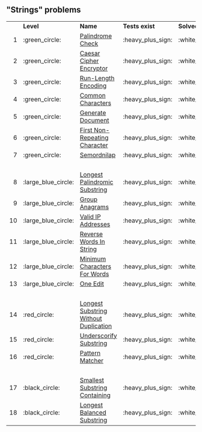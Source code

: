 ## "Strings" problems

<table>
    <tbody>
        <tr>
            <td>
                &nbsp;
            </td>
            <td>
                <strong>Level</strong>
            </td>
            <td>
                <strong>Name</strong>
            </td>
            <td>
                <strong>Tests exist</strong>
            </td>
            <td>
                <strong>Solved</strong>
            </td>
        </tr>
        <tr>
            <td style="text-align:right;">
                1
            </td>
            <td>
                :green_circle:
            </td>
            <td>
                <a href="Easy/palindrome-check/">Palindrome Check</a>
            </td>
            <td>
                :heavy_plus_sign:
            </td>
            <td>
                :white_check_mark:
            </td>
        </tr>
        <tr>
            <td style="text-align:right;">
                2
            </td>
            <td>
                :green_circle:
            </td>
            <td>
                <a href="Easy/caesar-cipher-encryptor/">Caesar Cipher Encryptor</a>
            </td>
            <td>
                :heavy_plus_sign:
            </td>
            <td>
                :white_check_mark:
            </td>
        </tr>
        <tr>
            <td style="text-align:right;">
                3
            </td>
            <td>
                :green_circle:
            </td>
            <td>
                <a href="Easy/run-length-encoding/">Run-Length Encoding</a>
            </td>
            <td>
                :heavy_plus_sign:
            </td>
            <td>
                :white_check_mark:
            </td>
        </tr>
        <tr>
            <td style="text-align:right;">
                4
            </td>
            <td>
                :green_circle:
            </td>
            <td>
                <a href="Easy/common-characters/">Common Characters</a>
            </td>
            <td>
                :heavy_plus_sign:
            </td>
            <td>
                :white_check_mark:
            </td>
        </tr>
        <tr>
            <td style="text-align:right;">
                5
            </td>
            <td>
                :green_circle:
            </td>
            <td>
                <a href="Easy/generate-document/">Generate Document</a>
            </td>
            <td>
                :heavy_plus_sign:
            </td>
            <td>
                :white_check_mark:
            </td>
        </tr>
        <tr>
            <td style="text-align:right;">
                6
            </td>
            <td>
                :green_circle:
            </td>
            <td>
                <a href="Easy/first-non-repeating-character/">First Non-Repeating Character</a>
            </td>
            <td>
                :heavy_plus_sign:
            </td>
            <td>
                :white_check_mark:
            </td>
        </tr>
        <tr>
            <td style="text-align:right;">
                7
            </td>
            <td>
                :green_circle:
            </td>
            <td>
                <a href="Easy/semordnilap/">Semordnilap</a>
            </td>
            <td>
                :heavy_plus_sign:
            </td>
            <td>
                :white_check_mark:
            </td>
        </tr>
        <tr>
            <td colspan="5">
                &nbsp;
            </td>
        </tr>
        <tr>
            <td style="text-align:right;">
                8
            </td>
            <td>
                :large_blue_circle:
            </td>
            <td>
                <a href="Medium/longest-palindromic-substring/">Longest Palindromic Substring</a>
            </td>
            <td>
                :heavy_plus_sign:
            </td>
            <td>
                :white_check_mark:
            </td>
        </tr>
        <tr>
            <td style="text-align:right;">
                9
            </td>
            <td>
                :large_blue_circle:
            </td>
            <td>
                <a href="Medium/group-anagrams/">Group Anagrams</a>
            </td>
            <td>
                :heavy_plus_sign:
            </td>
            <td>
                :white_check_mark:
            </td>
        </tr>
        <tr>
            <td style="text-align:right;">
                10
            </td>
            <td>
                :large_blue_circle:
            </td>
            <td>
                <a href="Medium/valid-ip-addresses/">Valid IP Addresses</a>
            </td>
            <td>
                :heavy_plus_sign:
            </td>
            <td>
                :white_check_mark:
            </td>
        </tr>
        <tr>
            <td style="text-align:right;">
                11
            </td>
            <td>
                :large_blue_circle:
            </td>
            <td>
                <a href="Medium/reverse-words-in-string/">Reverse Words In String</a>
            </td>
            <td>
                :heavy_plus_sign:
            </td>
            <td>
                :white_check_mark:
            </td>
        </tr>
        <tr>
            <td style="text-align:right;">
                12
            </td>
            <td>
                :large_blue_circle:
            </td>
            <td>
                <a href="Medium/minimum-characters-for-words/">Minimum Characters For Words</a>
            </td>
            <td>
                :heavy_plus_sign:
            </td>
            <td>
                :white_check_mark:
            </td>
        </tr>
        <tr>
            <td style="text-align:right;">
                13
            </td>
            <td>
                :large_blue_circle:
            </td>
            <td>
                <a href="Medium/one-edit/">One Edit</a>
            </td>
            <td>
                :heavy_plus_sign:
            </td>
            <td>
                :white_check_mark:
            </td>
        </tr>
        <tr>
            <td colspan="5">
                &nbsp;
            </td>
        </tr>
        <tr>
            <td style="text-align:right;">
                14
            </td>
            <td>
                :red_circle:
            </td>
            <td>
                <a href="Hard/longest-substring-without-duplication/">Longest Substring Without Duplication</a>
            </td>
            <td>
                :heavy_plus_sign:
            </td>
            <td>
                :white_check_mark:
            </td>
        </tr>
        <tr>
            <td style="text-align:right;">
                15
            </td>
            <td>
                :red_circle:
            </td>
            <td>
                <a href="Hard/underscorify-substring/">Underscorify Substring</a>
            </td>
            <td>
                :heavy_plus_sign:
            </td>
            <td>
                :white_check_mark:
            </td>
        </tr>
        <tr>
            <td style="text-align:right;">
                16
            </td>
            <td>
                :red_circle:
            </td>
            <td>
                <a href="Hard/pattern-matcher/">Pattern Matcher</a>
            </td>
            <td>
                :heavy_plus_sign:
            </td>
            <td>
                :white_check_mark:
            </td>
        </tr>
        <tr>
            <td colspan="5">
                &nbsp;
            </td>
        </tr>
        <tr>
            <td style="text-align:right;">
                17
            </td>
            <td>
                :black_circle:
            </td>
            <td>
                <a href="VeryHard/smallest-substring-containing/">Smallest Substring Containing</a>
            </td>
            <td>
                :heavy_plus_sign:
            </td>
            <td>
                :white_check_mark:
            </td>
        </tr>
        <tr>
            <td style="text-align:right;">
                18
            </td>
            <td>
                :black_circle:
            </td>
            <td>
                <a href="VeryHard/longest-balanced-substring/">Longest Balanced Substring</a>
            </td>
            <td>
                :heavy_plus_sign:
            </td>
            <td>
                :white_check_mark:
            </td>
        </tr>
    </tbody>
</table>